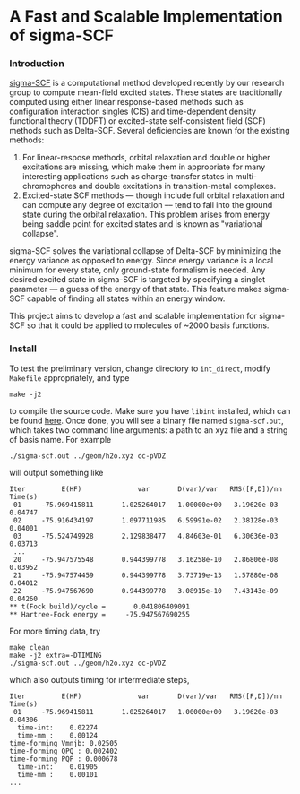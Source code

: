 # A Fast and Scalable Implementation of sigma-SCF

### Introduction

[sigma-SCF](https://aip.scitation.org/doi/10.1063/1.5001262) is a computational method developed recently by our research group to compute mean-field excited states. These states are traditionally computed using either linear response-based methods such as configuration interaction singles (CIS) and time-dependent density functional theory (TDDFT) or excited-state self-consistent field (SCF) methods such as Delta-SCF. Several deficiencies are known for the existing methods:
1. For linear-respose methods, orbital relaxation and double or higher excitations are missing, which make them in appropriate for many interesting applications such as charge-transfer states in multi-chromophores and double excitations in transition-metal complexes.
2. Excited-state SCF methods –– though include full orbital relaxation and can compute any degree of excitation –– tend to fall into the ground state during the orbital relaxation. This problem arises from energy being saddle point for excited states and is known as "variational collapse".

sigma-SCF solves the variational collapse of Delta-SCF by minimizing the energy variance as opposed to energy. Since energy variance is a local minimum for every state, only ground-state formalism is needed. Any desired excited state in sigma-SCF is targeted by specifying a singlet parameter –– a guess of the energy of that state. This feature makes sigma-SCF capable of finding all states within an energy window.

This project aims to develop a fast and scalable implementation for sigma-SCF so that it could be applied to molecules of ~2000 basis functions.


### Install

To test the preliminary version, change directory to `int_direct`, modify `Makefile` appropriately, and type
```
make -j2
```
to compile the source code. Make sure you have `libint` installed, which can be found [here](https://github.com/evaleev/libint). Once done, you will see a binary file named `sigma-scf.out`, which takes two command line arguments: a path to an xyz file and a string of basis name. For example
```
./sigma-scf.out ../geom/h2o.xyz cc-pVDZ
```
will output something like
```
Iter         E(HF)              var       D(var)/var   RMS([F,D])/nn   Time(s)
 01     -75.969415811       1.025264017   1.00000e+00   3.19620e-03    0.04747
 02     -75.916434197       1.097711985   6.59991e-02   2.38128e-03    0.04001
 03     -75.524749928       2.129838477   4.84603e-01   6.30636e-03    0.03713
 ...
 20     -75.947575548       0.944399778   3.16258e-10   2.86806e-08    0.03952
 21     -75.947574459       0.944399778   3.73719e-13   1.57880e-08    0.04012
 22     -75.947567690       0.944399778   3.08915e-10   7.43143e-09    0.04260
** t(Fock build)/cycle =       0.041806409091
** Hartree-Fock energy =     -75.947567690255
```
For more timing data, try
```
make clean
make -j2 extra=-DTIMING
./sigma-scf.out ../geom/h2o.xyz cc-pVDZ
```
which also outputs timing for intermediate steps,
```
Iter         E(HF)              var       D(var)/var   RMS([F,D])/nn   Time(s)
 01     -75.969415811       1.025264017   1.00000e+00   3.19620e-03    0.04306
  time-int:    0.02274
  time-mm :    0.00124
time-forming Vmnjb: 0.02505
time-forming QPQ : 0.002402
time-forming PQP : 0.000678
  time-int:    0.01905
  time-mm :    0.00101
...
```

